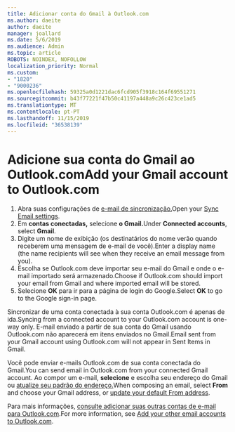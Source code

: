 ```yaml
---
title: Adicionar conta do Gmail à Outlook.com
ms.author: daeite
author: daeite
manager: joallard
ms.date: 5/6/2019
ms.audience: Admin
ms.topic: article
ROBOTS: NOINDEX, NOFOLLOW
localization_priority: Normal
ms.custom:
- "1820"
- "9000236"
ms.openlocfilehash: 59325a0d1221dac6fcd905f3918c164f69551271
ms.sourcegitcommit: b43f77221f47b50c41197a448a9c26c423ce1ad5
ms.translationtype: MT
ms.contentlocale: pt-PT
ms.lasthandoff: 11/15/2019
ms.locfileid: "36538139"
---
```

# <a name="add-your-gmail-account-to-outlookcom"></a><span data-ttu-id="c0ad4-102">Adicione sua conta do Gmail ao Outlook.com</span><span class="sxs-lookup"><span data-stu-id="c0ad4-102">Add your Gmail account to Outlook.com</span></span>

1. <span data-ttu-id="c0ad4-103">Abra suas configurações de [e-mail de sincronização.](https://go.microsoft.com/fwlink/?linkid=875264)</span><span class="sxs-lookup"><span data-stu-id="c0ad4-103">Open your [Sync Email settings](https://go.microsoft.com/fwlink/?linkid=875264).</span></span>
2. <span data-ttu-id="c0ad4-104">Em **contas conectadas,** selecione **o Gmail.**</span><span class="sxs-lookup"><span data-stu-id="c0ad4-104">Under **Connected accounts**, select **Gmail**.</span></span>
3. <span data-ttu-id="c0ad4-105">Digite um nome de exibição (os destinatários do nome verão quando receberem uma mensagem de e-mail de você).</span><span class="sxs-lookup"><span data-stu-id="c0ad4-105">Enter a display name (the name recipients will see when they receive an email message from you).</span></span>
4. <span data-ttu-id="c0ad4-106">Escolha se Outlook.com deve importar seu e-mail do Gmail e onde o e-mail importado será armazenado.</span><span class="sxs-lookup"><span data-stu-id="c0ad4-106">Choose if Outlook.com should import your email from Gmail and where imported email will be stored.</span></span>
5. <span data-ttu-id="c0ad4-107">Selecione **OK** para ir para a página de login do Google.</span><span class="sxs-lookup"><span data-stu-id="c0ad4-107">Select **OK** to go to the Google sign-in page.</span></span>

<span data-ttu-id="c0ad4-108">Sincronizar de uma conta conectada à sua conta Outlook.com é apenas de ida.</span><span class="sxs-lookup"><span data-stu-id="c0ad4-108">Syncing from a connected account to your Outlook.com account is one-way only.</span></span> <span data-ttu-id="c0ad4-109">E-mail enviado a partir de sua conta do Gmail usando Outlook.com não aparecerá em itens enviados no Gmail.</span><span class="sxs-lookup"><span data-stu-id="c0ad4-109">Email sent from your Gmail account using Outlook.com will not appear in Sent Items in Gmail.</span></span>

<span data-ttu-id="c0ad4-110">Você pode enviar e-mails Outlook.com de sua conta conectada do Gmail.</span><span class="sxs-lookup"><span data-stu-id="c0ad4-110">You can send email in Outlook.com from your connected Gmail account.</span></span> <span data-ttu-id="c0ad4-111">Ao compor um e-mail, **selecione** e escolha seu endereço do Gmail ou [atualize seu padrão do endereço.](https://go.microsoft.com/fwlink/?linkid=875264)</span><span class="sxs-lookup"><span data-stu-id="c0ad4-111">When composing an email, select **From** and choose your Gmail address, or [update your default From address](https://go.microsoft.com/fwlink/?linkid=875264).</span></span>

<span data-ttu-id="c0ad4-112">Para mais informações, [consulte adicionar suas outras contas de e-mail para Outlook.com](https://support.office.com/article/c5224df4-5885-4e79-91ba-523aa743f0ba?wt.mc_id=Office_Outlook_com_Alchemy).</span><span class="sxs-lookup"><span data-stu-id="c0ad4-112">For more information, see [Add your other email accounts to Outlook.com](https://support.office.com/article/c5224df4-5885-4e79-91ba-523aa743f0ba?wt.mc_id=Office_Outlook_com_Alchemy).</span></span>